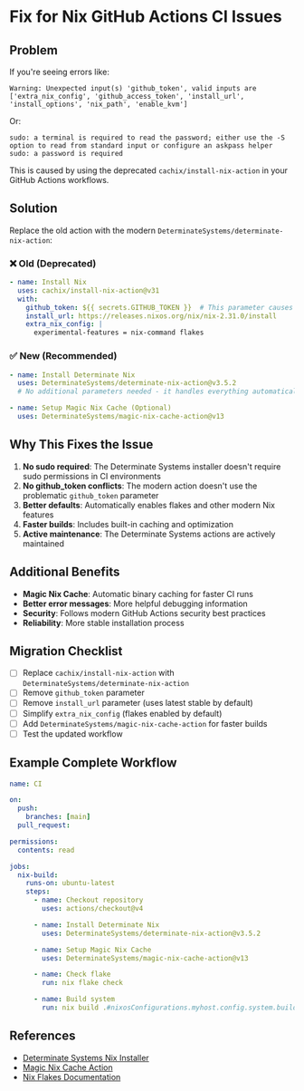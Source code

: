 # Fix for Nix GitHub Actions CI Issues

## Problem

If you're seeing errors like:

```
Warning: Unexpected input(s) 'github_token', valid inputs are ['extra_nix_config', 'github_access_token', 'install_url', 'install_options', 'nix_path', 'enable_kvm']
```

Or:

```
sudo: a terminal is required to read the password; either use the -S option to read from standard input or configure an askpass helper
sudo: a password is required
```

This is caused by using the deprecated `cachix/install-nix-action` in your GitHub Actions workflows.

## Solution

Replace the old action with the modern `DeterminateSystems/determinate-nix-action`:

### ❌ Old (Deprecated)
```yaml
- name: Install Nix
  uses: cachix/install-nix-action@v31
  with:
    github_token: ${{ secrets.GITHUB_TOKEN }}  # This parameter causes issues
    install_url: https://releases.nixos.org/nix/nix-2.31.0/install
    extra_nix_config: |
      experimental-features = nix-command flakes
```

### ✅ New (Recommended)
```yaml
- name: Install Determinate Nix
  uses: DeterminateSystems/determinate-nix-action@v3.5.2
  # No additional parameters needed - it handles everything automatically

- name: Setup Magic Nix Cache (Optional)
  uses: DeterminateSystems/magic-nix-cache-action@v13
```

## Why This Fixes the Issue

1. **No sudo required**: The Determinate Systems installer doesn't require sudo permissions in CI environments
2. **No github_token conflicts**: The modern action doesn't use the problematic `github_token` parameter
3. **Better defaults**: Automatically enables flakes and other modern Nix features
4. **Faster builds**: Includes built-in caching and optimization
5. **Active maintenance**: The Determinate Systems actions are actively maintained

## Additional Benefits

- **Magic Nix Cache**: Automatic binary caching for faster CI runs
- **Better error messages**: More helpful debugging information
- **Security**: Follows modern GitHub Actions security best practices
- **Reliability**: More stable installation process

## Migration Checklist

- [ ] Replace `cachix/install-nix-action` with `DeterminateSystems/determinate-nix-action`
- [ ] Remove `github_token` parameter
- [ ] Remove `install_url` parameter (uses latest stable by default)
- [ ] Simplify `extra_nix_config` (flakes enabled by default)
- [ ] Add `DeterminateSystems/magic-nix-cache-action` for faster builds
- [ ] Test the updated workflow

## Example Complete Workflow

```yaml
name: CI

on:
  push:
    branches: [main]
  pull_request:

permissions:
  contents: read

jobs:
  nix-build:
    runs-on: ubuntu-latest
    steps:
      - name: Checkout repository
        uses: actions/checkout@v4

      - name: Install Determinate Nix
        uses: DeterminateSystems/determinate-nix-action@v3.5.2

      - name: Setup Magic Nix Cache
        uses: DeterminateSystems/magic-nix-cache-action@v13

      - name: Check flake
        run: nix flake check

      - name: Build system
        run: nix build .#nixosConfigurations.myhost.config.system.build.toplevel
```

## References

- [Determinate Systems Nix Installer](https://github.com/DeterminateSystems/determinate-nix-action)
- [Magic Nix Cache Action](https://github.com/DeterminateSystems/magic-nix-cache-action)
- [Nix Flakes Documentation](https://nixos.wiki/wiki/Flakes)
